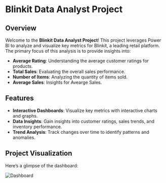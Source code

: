 # Blinkit Data Analyst Project

## Overview

Welcome to the **Blinkit Data Analyst Project**! This project leverages Power BI to analyze and visualize key metrics for Blinkit, a leading retail platform. The primary focus of this analysis is to provide insights into:

- **Average Rating**: Understanding the average customer ratings for products.
- **Total Sales**: Evaluating the overall sales performance.
- **Number of Items**: Analyzing the quantity of items sold.
- **Average Sales**: Insights for Avearge Sales.


## Features

- **Interactive Dashboards**: Visualize key metrics with interactive charts and graphs.
- **Data Insights**: Gain insights into customer ratings, sales trends, and inventory performance.
- **Trend Analysis**: Track changes over time to identify patterns and anomalies.

## Project Visualization

Here’s a glimpse of the dashboard:

![Dashboard](C:\Users\anjal\OneDrive\Desktop\dashboard.png)
